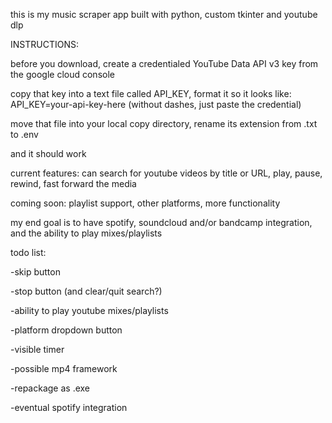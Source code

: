 this is my music scraper app built with python, custom tkinter and youtube dlp

INSTRUCTIONS:


before you download, create a credentialed YouTube Data API v3 key from the google cloud console


copy that key into a text file called API_KEY, format it so it looks like: API_KEY=your-api-key-here (without dashes, just paste the credential)



move that file into your local copy directory, rename its extension from .txt to .env


and it should work



current features: can search for youtube videos by title or URL, play, pause, rewind, fast forward the media


coming soon: playlist support, other platforms, more functionality


my end goal is to have spotify, soundcloud and/or bandcamp integration, and the ability to play mixes/playlists


todo list:

-skip button

-stop button (and clear/quit search?)

-ability to play youtube mixes/playlists

-platform dropdown button

-visible timer

-possible mp4 framework

-repackage as .exe

-eventual spotify integration

